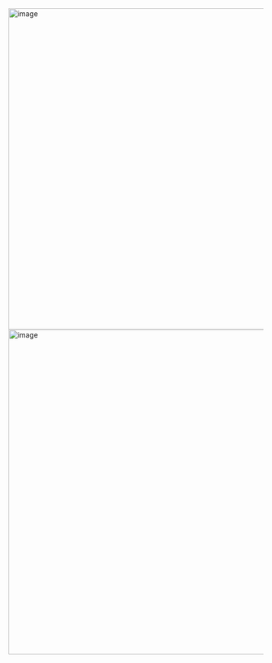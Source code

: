 <img width="635" alt="image" src="https://user-images.githubusercontent.com/89638496/200443003-4d9a11b7-eeea-4669-ab46-92269d959d18.png">
<img width="642" alt="image" src="https://user-images.githubusercontent.com/89638496/200443034-5195631e-ec33-419e-a823-79e3c2521284.png">
